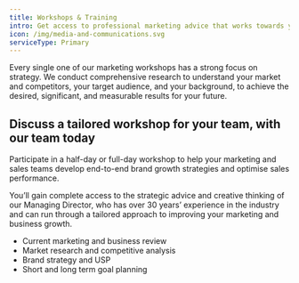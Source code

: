 ```yaml
---
title: Workshops & Training
intro: Get access to professional marketing advice that works towards your business goals
icon: /img/media-and-communications.svg
serviceType: Primary
---
```


Every single one of our marketing workshops has a strong focus on strategy. We
conduct comprehensive research to understand your market and competitors, your
target audience, and your background, to achieve the desired, significant, and
measurable results for your future.

## Discuss a tailored workshop for your team, with our team today

Participate in a half-day or full-day workshop to help your marketing and sales
teams develop end-to-end brand growth strategies and optimise sales performance.

You’ll gain complete access to the strategic advice and creative thinking of our
Managing Director, who has over 30 years’ experience in the industry and can run
through a tailored approach to improving your marketing and business growth.

* Current marketing and business review
* Market research and competitive analysis
* Brand strategy and USP
* Short and long term goal planning

